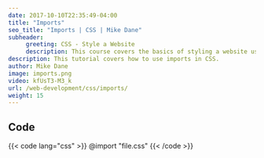```yaml
---
date: 2017-10-10T22:35:49-04:00
title: "Imports"
seo_title: "Imports | CSS | Mike Dane"
subheader:
     greeting: CSS - Style a Website
     description: This course covers the basics of styling a website using CSS. Work your way through the videos and we'll teach you everything you need to know to style a basic website!
description: This tutorial covers how to use imports in CSS.
author: Mike Dane
image: imports.png
video: kfUsT3-M3_k
url: /web-development/css/imports/
weight: 15
---
```


## Code

{{< code lang="css" >}}
@import "file.css"
{{< /code >}}